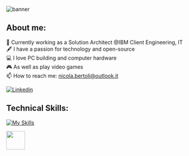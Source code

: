 
![banner](https://github.com/NittuzDev/NittuzDev/assets/65552181/6288aadb-750c-4a80-82e2-b227fd14a42d)

## About me:

:school: Currently working as a Solution Architect @IBM Client Engineering, IT</br>
:fountain_pen: I have a passion for technology and open-source</br>
:computer: I love PC building and computer hardware</br>
:video_game: As well as play video games</br>
:mailbox: How to reach me: <a href="mailto:nicola.bertoli@outlook.it">nicola.bertoli@outlook.it</a>

[![Linkedin](https://img.shields.io/badge/LinkedIn-blue?style=for-the-badge&logo=linkedin&labelColor=blue&link=https://www.linkedin.com/in/nicola-bertoli/)](https://www.linkedin.com/in/nicola-bertoli/)

## Technical Skills:
<div>

[![My Skills](https://skillicons.dev/icons?i=visualstudio,eclipse,androidstudio,html,js,css,nodejs,python,php,openshift,ansible,git,github,jquery,linux,nginx,postgres,mysql)](https://skillicons.dev)

 <img width=50px src="https://cdn.icon-icons.com/icons2/2699/PNG/512/ibm_cloud_logo_icon_169019.png">&nbsp;
 
  <!--<img width=50px src="https://raw.githubusercontent.com/github/explore/80688e429a7d4ef2fca1e82350fe8e3517d3494d/topics/visual-studio-code/visual-studio-code.png">&nbsp;&nbsp;&nbsp;
 
  <img width=50px src="https://raw.githubusercontent.com/github/explore/80688e429a7d4ef2fca1e82350fe8e3517d3494d/topics/html/html.png">&nbsp;
  <img width=50px src="https://raw.githubusercontent.com/github/explore/80688e429a7d4ef2fca1e82350fe8e3517d3494d/topics/css/css.png">&nbsp;
  <img width=50px src="https://raw.githubusercontent.com/github/explore/80688e429a7d4ef2fca1e82350fe8e3517d3494d/topics/bootstrap/bootstrap.png">&nbsp;
  <img width=50px src="https://raw.githubusercontent.com/github/explore/80688e429a7d4ef2fca1e82350fe8e3517d3494d/topics/javascript/javascript.png">&nbsp;
  <img width=50px src="[https://seeklogo.com/images/N/nodejs-logo-FBE122E377-seeklogo.com.png](https://upload.wikimedia.org/wikipedia/commons/thumb/d/d9/Node.js_logo.svg/2560px-Node.js_logo.svg.png)">&nbsp;
  <img width=50px src="https://raw.githubusercontent.com/github/explore/80688e429a7d4ef2fca1e82350fe8e3517d3494d/topics/python/python.png">&nbsp;
  <img width=50px src="https://brandslogos.com/wp-content/uploads/images/large/java-logo-1.png">&nbsp;
  <img width=50px src="https://upload.wikimedia.org/wikipedia/commons/thumb/5/5f/Windows_logo_-_2012.svg/2048px-Windows_logo_-_2012.svg.png">&nbsp;
  <img width=50px src="https://cdn-icons-png.flaticon.com/512/518/518713.png">&nbsp;-->
</div>
